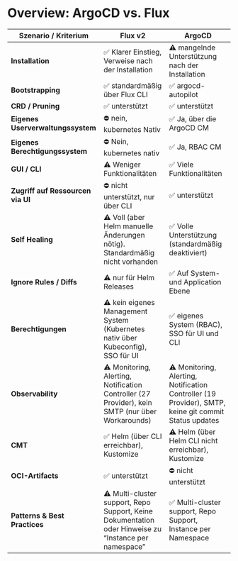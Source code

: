 # Overview: ArgoCD vs. Flux

| Szenario / Kriterium             | Flux v2                                                 | ArgoCD                                                        |
|----------------------------------|---------------------------------------------------------|---------------------------------------------------------------|
| **Installation**                 | ✅ Klarer Einstieg, Verweise nach der Installation       | ⚠️ mangelnde Unterstützung nach der Installation              |
| **Bootstrapping**                | ✅ standardmäßig über Flux CLI                           | ✅ argocd-autopilot                                            |
| **CRD / Pruning**                | ✅ unterstützt                                           | ✅ unterstützt                                                 |
| **Eigenes Userverwaltungssystem**                | ⛔ nein, kubernetes Nativ                                           | ✅ Ja, über die ArgoCD CM           |
| **Eigenes Berechtigungssystem**              | ⛔ Nein, kubernetes nativ                                           | ✅ Ja, RBAC CM                          |
| **GUI / CLI**                    | ⚠️ Weniger Funktionalitäten                              | ✅ Viele Funktionalitäten                                      |
| **Zugriff auf Ressourcen via UI**| ⛔ nicht unterstützt, nur über CLI                       | ✅ unterstützt                                                 |
| **Self Healing**                 | ⚠️ Voll (aber Helm manuelle Änderungen nötig). Standardmäßig nicht vorhanden | ✅ Volle Unterstützung (standardmäßig deaktiviert)            |
| **Ignore Rules / Diffs**         | ⚠️ nur für Helm Releases                                 | ✅ Auf System- und Application Ebene                           |
| **Berechtigungen**               | ⚠️ kein eigenes Management System (Kubernetes nativ über Kubeconfig), SSO für UI | ✅ eigenes System (RBAC), SSO für UI und CLI                  |
| **Observability**                | ⚠️ Monitoring, Alerting, Notification Controller (27 Provider), kein SMTP (nur über Workarounds) | ⚠️ Monitoring, Alerting, Notification Controller (19 Provider), SMTP, keine git commit Status updates |
| **CMT**                          | ✅ Helm (über CLI erreichbar), Kustomize                  | ⚠️ Helm (über Helm CLI nicht erreichbar), Kustomize           |
| **OCI-Artifacts**                | ✅ unterstützt                                           | ⛔ nicht unterstützt                                           |
| **Patterns & Best Practices**    | ⚠️ Multi-cluster support, Repo Support, Keine Dokumentation oder Hinweise zu “Instance per namespace” | ✅ Multi-cluster support, Repo Support, Instance per Namespace |

